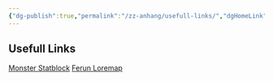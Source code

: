 ```yaml
---
{"dg-publish":true,"permalink":"/zz-anhang/usefull-links/","dgHomeLink":false,"dgPassFrontmatter":true}
---
```


## Usefull Links
[Monster Statblock](https://tetra-cube.com/dnd/dnd-statblock.html)
[Ferun Loremap](https://loremaps.azurewebsites.net/Maps/Faerun)